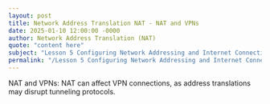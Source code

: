 ```yaml
---
layout: post
title: Network Address Translation NAT - NAT and VPNs
date: 2025-01-10 12:00:00 -0000
author: Network Address Translation (NAT)
quote: "content here"
subject: "Lesson 5 Configuring Network Addressing and Internet Connections"
permalink: "/Lesson 5 Configuring Network Addressing and Internet Connections/Network Address Translation (NAT)/Network Address Translation NAT - NAT and VPNs"
---
```


NAT and VPNs: NAT can affect VPN connections, as address translations may disrupt tunneling protocols.
